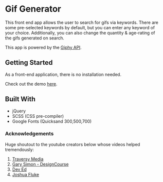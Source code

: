 # Gif Generator

This front end app allows the user to search for gifs via keywords. There are some pre-selected keywords by default, but you can enter any keyword of your choice. Additionally, you can also change the quantity & age-rating of the gifs generated on search.  

This app is powered by the [Giphy API](https://developers.giphy.com/).

## Getting Started

As a front-end application, there is no installation needed. 

Check out the demo [here](https://19sean96.github.io/gif-generator-MAX/).

## Built With

 - jQuery
 - SCSS (CSS pre-compiler)
 - Google Fonts (Quicksand 300,500,700)

 
### Acknowledgements
Huge shoutout to the youtube creators below whose videos helped tremendously:

 1. [Traversy Media](https://www.youtube.com/channel/UC29ju8bIPH5as8OGnQzwJyA)
 2. [Gary Simon - DesignCourse](https://www.youtube.com/channel/UCVyRiMvfUNMA1UPlDPzG5Ow)
 3. [Dev Ed](https://www.youtube.com/channel/UClb90NQQcskPUGDIXsQEz5Q)
 4. [Joshua Fluke](https://www.youtube.com/channel/UC-91UA-Xy2Cvb98deRXuggA)
